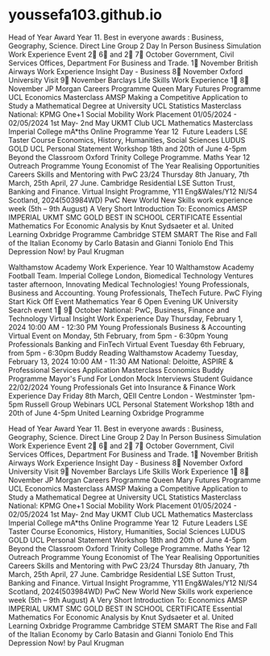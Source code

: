 # youssefa103.github.io
Head of Year Award Year 11.
Best in everyone awards : Business, Geography, Science.
Direct Line Group 2 Day In Person Business Simulation Work Experience Event 2⃣ 6⃣ and 2⃣ 7⃣ October 
Government, Civil Services Offices, Department For Business and Trade. 1⃣ November
British Airways Work Experience Insight Day - Business 8⃣ November
Oxford University Visit 9⃣ November
Barclays Life Skills Work Experience 1⃣ 8⃣ November
JP Morgan Careers Programme
Queen Mary Futures Programme 
UCL Economics Masterclass 
AMSP Making a Competitive Application to Study a Mathematical Degree at University
UCL Statistics Masterclass
National: KPMG One+1 Social Mobility Work Placement  01/05/2024 - 02/05/2024 1st May- 2nd May
UKMT Club
UCL Mathematics Masterclass
Imperial College mA*ths Online Programme Year 12 
Future Leaders
LSE Taster Course Economics, History, Humanities, Social Sciences
LUDUS GOLD
UCL Personal Statement Workshop 18th and 20th of June 4-5pm
Beyond the Classroom Oxford Trinity College Programme.
Maths Year 12 Outreach Programme
Young Economist of The Year
Realising Opportunities
Careers Skills and Mentoring with PwC 23/24 Thursday 8th January, 7th March, 25th April, 27 June.
Cambridge Residential
LSE Sutton Trust, Banking and Finance.
Virtual Insight Programme, Y11 Eng&Wales/Y12 NI/S4 Scotland, 2024(503984WD)
PwC New World New Skills work experience week (5th – 9th August)
A Very Short Introduction To: Economics 
AMSP IMPERIAL
UKMT SMC GOLD BEST IN SCHOOL CERTIFICATE
Essential Mathematics For Economic Analysis by Knut Sydsaeter et al.
United Learning Oxbridge Programme 
Cambridge STEM SMART
The Rise and Fall of the Italian Economy by Carlo Batasin and Gianni Toniolo
End This Depression Now! by Paul Krugman











































Walthamstow Academy Work Experience.
Year 10 Walthamstow Academy Football Team.
Imperial College London, Biomedical Technology Ventures taster afternoon, Innovating Medical Technologies!
Young Professionals, Business and Accounting.
Young Professionals, TheTech Future.
PwC Flying Start Kick Off Event
Mathematics Year 6 Open Evening
UK University Search event 1⃣ 9⃣ October
National: PwC, Business, Finance and Technology Virtual Insight Work Experience Day  Thursday, February 1, 2024 10:00 AM - 12:30 PM
Young Professionals Business & Accounting Virtual Event on Monday, 5th February, from 5pm - 6:30pm
Young Professionals Banking and FinTech Virtual Event Tuesday 6th February, from 5pm - 6:30pm 
Buddy Reading Walthamstow Academy
Tuesday, February 13, 2024 10:00 AM - 11:30 AM National: Deloitte, ASPIRE & Professional Services Application Masterclass
Economics Buddy Programme
Mayor's Fund For London Mock Interviews Student Guidance 22/02/2024
Young Professionals Get into Insurance & Finance Work Experience Day 
Friday 8th March, QEII Centre London - Westminster 1pm-5pm
Russell Group Webinars
UCL Personal Statement Workshop 18th and 20th of June 4-5pm
United Learning Oxbridge Programme

Head of Year Award Year 11.
Best in everyone awards : Business, Geography, Science.
Direct Line Group 2 Day In Person Business Simulation Work Experience Event 2⃣ 6⃣ and 2⃣ 7⃣ October 
Government, Civil Services Offices, Department For Business and Trade. 1⃣ November
British Airways Work Experience Insight Day - Business 8⃣ November
Oxford University Visit 9⃣ November
Barclays Life Skills Work Experience 1⃣ 8⃣ November
JP Morgan Careers Programme
Queen Mary Futures Programme 
UCL Economics Masterclass 
AMSP Making a Competitive Application to Study a Mathematical Degree at University
UCL Statistics Masterclass
National: KPMG One+1 Social Mobility Work Placement  01/05/2024 - 02/05/2024 1st May- 2nd May
UKMT Club
UCL Mathematics Masterclass
Imperial College mA*ths Online Programme Year 12 
Future Leaders
LSE Taster Course Economics, History, Humanities, Social Sciences
LUDUS GOLD
UCL Personal Statement Workshop 18th and 20th of June 4-5pm
Beyond the Classroom Oxford Trinity College Programme.
Maths Year 12 Outreach Programme
Young Economist of The Year
Realising Opportunities
Careers Skills and Mentoring with PwC 23/24 Thursday 8th January, 7th March, 25th April, 27 June.
Cambridge Residential
LSE Sutton Trust, Banking and Finance.
Virtual Insight Programme, Y11 Eng&Wales/Y12 NI/S4 Scotland, 2024(503984WD)
PwC New World New Skills work experience week (5th – 9th August)
A Very Short Introduction To: Economics 
AMSP IMPERIAL
UKMT SMC GOLD BEST IN SCHOOL CERTIFICATE
Essential Mathematics For Economic Analysis by Knut Sydsaeter et al.
United Learning Oxbridge Programme 
Cambridge STEM SMART
The Rise and Fall of the Italian Economy by Carlo Batasin and Gianni Toniolo
End This Depression Now! by Paul Krugman
